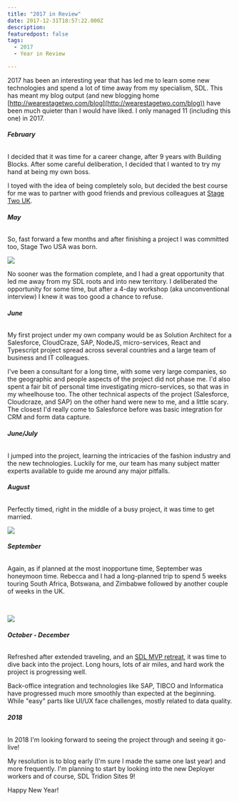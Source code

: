 ```yaml
---
title: "2017 in Review"
date: 2017-12-31T18:57:22.000Z
description: 
featuredpost: false
tags: 
  - 2017
  - Year in Review

---
```


2017 has been an interesting year that has led me to learn some new technologies and spend a lot of time away from my specialism, SDL. This has meant my blog output (and new blogging home [http://wearestagetwo.com/blog](http://wearestagetwo.com/blog)) have been much quieter than I would have liked. I only managed 11 (including this one) in 2017.

###### **February**

I decided that it was time for a career change, after 9 years with Building Blocks. After some careful deliberation, I decided that I wanted to try my hand at being my own boss.

I toyed with the idea of being completely solo, but decided the best course for me was to partner with good friends and previous colleagues at [Stage Two UK](https://wearestagetwo.com).

###### **May**

So, fast forward a few months and after finishing a project I was committed too, Stage Two USA was born.

[![](http://www.mrgn.co/wp-content/uploads/2017/12/hero__1.jpg)](http://www.mrgn.co/2017/12/31/2017-in-review/hero__1/)

No sooner was the formation complete, and I had a great opportunity that led me away from my SDL roots and into new territory. I deliberated the opportunity for some time, but after a 4-day workshop (aka unconventional interview) I knew it was too good a chance to refuse.

###### **June**

My first project under my own company would be as Solution Architect for a Salesforce, CloudCraze, SAP, NodeJS, micro-services, React and Typescript project spread across several countries and a large team of business and IT colleagues.

I've been a consultant for a long time, with some very large companies, so the geographic and people aspects of the project did not phase me. I'd also spent a fair bit of personal time investigating micro-services, so that was in my wheelhouse too. The other technical aspects of the project (Salesforce, Cloudcraze, and SAP) on the other hand were new to me, and a little scary. The closest I'd really come to Salesforce before was basic integration for CRM and form data capture.

###### **June/July**

I jumped into the project, learning the intricacies of the fashion industry and the new technologies. Luckily for me, our team has many subject matter experts available to guide me around any major pitfalls.

###### **August**

Perfectly timed, right in the middle of a busy project, it was time to get married.

![](https://lh3.googleusercontent.com/E5hUcJ5QkduIcsdKa7HzSh9lKGBFNGX9s1gCX_x445Fvcayk66yU4ObzEHuXult4YnCXO3IKOsWwG9QF7mfohSG2uAnjf74z7c4w4qw_345Io2lNTG5heChZGhhDgw70R1X5MtqQNpxJcrqVOUYgBuFeSvGhk8DwQFa4mwmNFGOIK9go8k0iPI2d0ejMIGl4B26rOum4dMaBvezJtv7TJrBkq2Mkz1acTvhw3SuYpJQFi8-OeQI1pEQ13Ra-eudn9fADTdzyLYL5fhQrqbOgfULKTf39fWk-i4NVIR7_2zojl0A9Gn-7cEE5IZkjh4DsWlQtUEIfpGYuU1ciuCgxKwujHpqgzwNIsXtCHSXDZzzYo2vLcf1-Tw4EpJKHELPAqykOgLSyWR-c2JeAGLsbRBPK2WClOeTgjH4zNpHTFnfDt6CpqbUi-xrdHT1lxc6U6XqzxLKzzy1W2OyAUT3HInBauCarrKALJkLw-pJtbmqOSyCPTquUxO0chCQUWPmhfhTCF7vQ_eXWhaQWVKAFnRkN-rqZCCjjDMGjsMgk9muvKq7RYNEWC5xprYf0tiy9zZRi4blgSX7kmLGNG3ZaQgBZeD1_AcsM9fCGw-t5=w1287-h1926-no)

###### **September**

Again, as if planned at the most inopportune time, September was honeymoon time. Rebecca and I had a long-planned trip to spend 5 weeks touring South Africa, Botswana, and Zimbabwe followed by another couple of weeks in the UK.

 

![](https://lh3.googleusercontent.com/ipC0a-gQIC4EKtKH9UPaCLCRN4m_y0o83rUfjgHa-U2_ToeHRRv6bEVPiKQNgxoTDK3dDl2EMEsllNs1f8uDu0vbEr_xXyrGB-hhoOkZHw4O6aoVC_DmS0LNvrIQ5HB0DiZKO-uveHI6slMLHyF6UimRLVC5UW-lG4Xg4JQXIkEumXWr9MGVTIwbbciYp3TF7j1gcfu9g600kOzhfAZOIhfn-7wwMMDDvzMw5V3esRLr3fXQY4K_x_nJU4cdTI2nei4zkvJv95Tvy4XsUmOIvFrINiefLp152ueMFBZYgYb5BkrXrhdl_Y7StCD7Y-BS55jra_5w9W15IzFwsuVu3C-fCv_qymjmQITA7s2bjJhmhEbIMp3l5PKutGC3HaVloAx_LP-tjV4g0mNTAa89z-pJvHmIeBVKCWiSleC_XKkOyI6mwP0zeWfWqMqT4v79QO07DQ6qZ-qmbgLqxy_9XVccVTpEwk1pbK2ftHh1X_JmIU6vvvhwjtRD4lh2FpwlegngH3BjwwUvm-CZbvkDLnZYSe_FhuoQV3M4xZr7oMks4u9zoZHRlvkvzJCaqVBSZLindWUC978vUBZBQrdnOVKPxOHHL5DFnsImfLA_=w1820-h1366-no)

###### **October - December**

Refreshed after extended traveling, and an [SDL MVP retreat](http://www.mrgn.co/2017/10/06/sdl-web-mvp-retreat-2017-day-1/), it was time to dive back into the project. Long hours, lots of air miles, and hard work the project is progressing well.

Back-office integration and technologies like SAP, TIBCO and Informatica have progressed much more smoothly than expected at the beginning.  While "easy" parts like UI/UX face challenges, mostly related to data quality.

###### **2018**

In 2018 I'm looking forward to seeing the project through and seeing it go-live!

My resolution is to blog early (I'm sure I made the same one last year) and more frequently. I'm planning to start by looking into the new Deployer workers and of course, SDL Tridion Sites 9!

Happy New Year!
